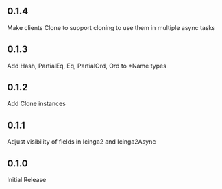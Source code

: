 ## 0.1.4

Make clients Clone to support cloning to use them in multiple async tasks

## 0.1.3

Add Hash, PartialEq, Eq, PartialOrd, Ord to *Name types

## 0.1.2

Add Clone instances

## 0.1.1

Adjust visibility of fields in Icinga2 and Icinga2Async

## 0.1.0

Initial Release
